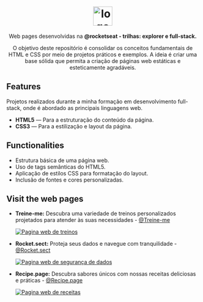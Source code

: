 
<h1 align="center"> <img src="https://github.com/alvesvn/rocketseat-static/assets/96539606/bf8e6ffc-4ef3-42fe-8742-de1062136b35" alt="logo-repositorio" height="50" widht="50" /></h1> 
<p align="center">Web pages desenvolvidas na <b>@rocketseat - trilhas: explorer e full-stack.</b></p>
<p align="center">O objetivo deste repositório é consolidar os conceitos fundamentais de HTML e CSS por meio de projetos práticos e exemplos. A ideia é criar uma base sólida que permita a criação de páginas web estáticas e esteticamente agradáveis.</p>

## Features
Projetos realizados durante a minha formação em desenvolvimento full-stack, onde é abordado as principais linguagens web.
-  <b>HTML5</b> — Para a estruturação do conteúdo da página.
-  <b>CSS3</b> — Para a estilização e layout da página.

## Functionalities

- Estrutura básica de uma página web.
- Uso de tags semânticas do HTML5.
- Aplicação de estilos CSS para formatação do layout.
- Inclusão de fontes e cores personalizadas.

## Visit the web pages

- <strong>Treine-me:</strong> Descubra uma variedade de treinos personalizados projetados para atender às suas necessidades - <a href="https://treineme-six.vercel.app/">@Treine-me</a>

  <a href="https://treineme-six.vercel.app/"><img src="https://github.com/alvesvn/rocketseat-static/assets/96539606/cffa1cd9-9361-4284-96bc-99d58dcb503e" alt="Pagina web de treinos"/></a>

- <strong>Rocket.sect:</strong> Proteja seus dados e navegue com tranquilidade - <a href="https://rocketseat-static.vercel.app/">@Rocket.sect</a>

  <a href="https://rocketseat-static.vercel.app/"><img src="https://github.com/alvesvn/rocketseat-static/assets/96539606/f19f63c2-d862-48aa-a31b-4dac2ac5f214" alt="Pagina web de segurança de dados"/></a>

- <strong>Recipe.page:</strong> Descubra sabores únicos com nossas receitas deliciosas e práticas - <a href="https://recipe-page-cyan-three.vercel.app/">@Recipe.page</a>

  <a href="https://recipe-page-cyan-three.vercel.app/"><img src="https://github.com/alvesvn/rocketseat-static/assets/96539606/f554f04c-d7d5-4e00-97b5-ea3d97f10e2b" alt="Pagina web de receitas"/></a>

